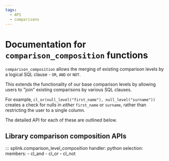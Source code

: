 ```yaml
---
tags:
  - API
  - comparisons
---
```

# Documentation for `comparison_composition` functions

`comparison_composition` allows the merging of existing comparison levels by a logical SQL clause - `OR`, `AND` or `NOT`.

This extends the functionality of our base comparison levels by allowing users to "join" existing comparisons by various SQL clauses.

For example, `cl_or(null_level("first_name"), null_level("surname"))` creates a check for nulls in *either* `first_name` or `surname`, rather than restricting the user to a single column.

The detailed API for each of these are outlined below.

## Library comparison composition APIs

::: splink.comparison_level_composition
    handler: python
    selection:
      members:
        - cl_and
        - cl_or
        - cl_not

<!-- ::: splink.comparison_level_composition
    handler: python
--- -->
